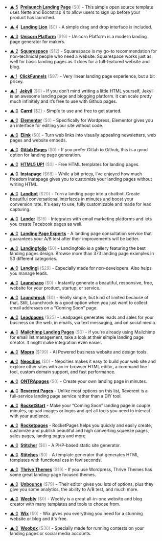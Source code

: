 - <a href="#vote-form" class="vote-link" rel="modal:open" id="recE5tw3KrNn4hcg9">&#x25B2; <span class="count">5</span></a> &nbsp;**[Prelaunch Landing Page](https://github.com/evasio/prelaunch-landing-page)** <span style="color: grey;">($0)</span> - This simple open source template uses Nette and Bootstrap 4 to allow users to sign up before your product has launched.

- <a href="#vote-form" class="vote-link" rel="modal:open" id="recuqNefBxjQF8t5L">&#x25B2; <span class="count">4</span></a> &nbsp;**[Landing Lion](https://www.landinglion.com/)** <span style="color: grey;">($0)</span> - A simple drag and drop interface is included.

- <a href="#vote-form" class="vote-link" rel="modal:open" id="recGge3XWdsu5bZrZ">&#x25B2; <span class="count">3</span></a> &nbsp;**[Unicorn Platform](https://unicornplatform.com/)** <span style="color: grey;">($16)</span> - Unicorn Platform is a modern landing page generator for makers.

- <a href="#vote-form" class="vote-link" rel="modal:open" id="recV4emXAKN7o472C">&#x25B2; <span class="count">2</span></a> &nbsp;**[Squarespace](https://www.squarespace.com/)** <span style="color: grey;">($12)</span> - Squarespace is my go-to recommendation for non-technical people who need a website. Squarespace works just as well for basic landing pages as it does for a full-featured website and blog.

- <a href="#vote-form" class="vote-link" rel="modal:open" id="rectVKb54YRr5wWVL">&#x25B2; <span class="count">1</span></a> &nbsp;**[ClickFunnels](https://www.clickfunnels.com/)** <span style="color: grey;">($97)</span> - Very linear landing page experience, but a bit pricey.

- <a href="#vote-form" class="vote-link" rel="modal:open" id="recaWfeFkzmDAwjm7">&#x25B2; <span class="count">1</span></a> &nbsp;**[Jekyll](https://jekyllrb.com/)** <span style="color: grey;">($0)</span> - If you don’t mind writing a little HTML yourself, Jekyll is an awesome landing page and blogging platform. It can scale pretty much infinitely and it’s free to use with Github pages.

- <a href="#vote-form" class="vote-link" rel="modal:open" id="recrYCgJKq5QjuCZB">&#x25B2; <span class="count">0</span></a> &nbsp;**[Carrd](https://carrd.co/)** <span style="color: grey;">($2)</span> - Simple to use and free to get started.

- <a href="#vote-form" class="vote-link" rel="modal:open" id="recP40fZN6NpvGji5">&#x25B2; <span class="count">0</span></a> &nbsp;**[Elementor](https://elementor.com/)** <span style="color: grey;">($0)</span> - Specifically for Wordpress, Elementor gives you an interface for editing your site without code.

- <a href="#vote-form" class="vote-link" rel="modal:open" id="recHzFGbNs7KBO3Nk">&#x25B2; <span class="count">0</span></a> &nbsp;**[Elink](https://elink.io/)** <span style="color: grey;">($0)</span> - Turn web links into visually appealing newsletters, web pages and website embeds.

- <a href="#vote-form" class="vote-link" rel="modal:open" id="recriHaXC1DnYhvV7">&#x25B2; <span class="count">0</span></a> &nbsp;**[Gitlab Pages](https://about.gitlab.com/2016/04/07/gitlab-pages-setup/)** <span style="color: grey;">($0)</span> - If you prefer Gitlab to Github, this is a good option for landing page generation.

- <a href="#vote-form" class="vote-link" rel="modal:open" id="recyugC3hgv8u9K1H">&#x25B2; <span class="count">0</span></a> &nbsp;**[HTML5 UP!](https://html5up.net/)** <span style="color: grey;">($0)</span> - Free HTML templates for landing pages.

- <a href="#vote-form" class="vote-link" rel="modal:open" id="reci6n25Eb6BjqdgH">&#x25B2; <span class="count">0</span></a> &nbsp;**[Instapage](https://instapage.com/)** <span style="color: grey;">($68)</span> - While a bit pricey, I’ve enjoyed how much freedom Instapage gives you to customize your landing pages without writing HTML.

- <a href="#vote-form" class="vote-link" rel="modal:open" id="reciKLygTma7njqZA">&#x25B2; <span class="count">0</span></a> &nbsp;**[Landbot](https://landbot.io)** <span style="color: grey;">($20)</span> - Turn a landing page into a chatbot. Create beautiful conversational interfaces in minutes and boost your conversion rate. 
It's easy to use, fully customizable and made for lead capturing. 

- <a href="#vote-form" class="vote-link" rel="modal:open" id="recuyMT3b0z2dYvAy">&#x25B2; <span class="count">0</span></a> &nbsp;**[Lander](https://landerapp.com/)** <span style="color: grey;">($16)</span> - Integrates with email marketing platforms and lets you create Facebook pages as well.

- <a href="#vote-form" class="vote-link" rel="modal:open" id="receKnXIPsdkxEQ98">&#x25B2; <span class="count">0</span></a> &nbsp;**[Landing Page Experts](http://landing-page-experts.com/)**  - A landing page consultation service that guarantees your A/B test after their improvements will be better.

- <a href="#vote-form" class="vote-link" rel="modal:open" id="recS8RF4YRl7qTkgC">&#x25B2; <span class="count">0</span></a> &nbsp;**[Landingfolio](http://www.landingfolio.com/)** <span style="color: grey;">($0)</span> - Landingfolio is a gallery featuring the best landing pages design. Browse more than 373 landing page examples in 53 different categories.

- <a href="#vote-form" class="vote-link" rel="modal:open" id="recUAlfwYqe5dbSLr">&#x25B2; <span class="count">0</span></a> &nbsp;**[Landingi](https://landingi.com/)** <span style="color: grey;">($29)</span> - Especially made for non-developers. Also helps you manage leads.

- <a href="#vote-form" class="vote-link" rel="modal:open" id="recMLMeQfbDsEvjg7">&#x25B2; <span class="count">0</span></a> &nbsp;**[Launchaco](http://launchaco.com/build/)** <span style="color: grey;">($0)</span> - Instantly generate a beautiful, responsive, free, website for your product, startup, or service.

- <a href="#vote-form" class="vote-link" rel="modal:open" id="recbVckEB5NphSNGw">&#x25B2; <span class="count">0</span></a> &nbsp;**[Launchrock](https://www.launchrock.com/)** <span style="color: grey;">($0)</span> - Really simple, but kind of limited because of that. Still, Launchrock is a good option when you just want to collect email addresses on a “Coming Soon” page.

- <a href="#vote-form" class="vote-link" rel="modal:open" id="recVQgH371nXQVFJj">&#x25B2; <span class="count">0</span></a> &nbsp;**[Leadpages](https://www.leadpages.net/welcome)** <span style="color: grey;">($25)</span> - Leadpages generates leads and sales for your business on the web, in emails, via text messaging, and on social media.

- <a href="#vote-form" class="vote-link" rel="modal:open" id="recT0KpauVazCFExg">&#x25B2; <span class="count">0</span></a> &nbsp;**[Mailchimp Landing Pages](https://mailchimp.com/features/landing-pages/)** <span style="color: grey;">($0)</span> - If you're already using Mailchimp for email list management, take a look at their simple landing page creator. It might make integration even easier.

- <a href="#vote-form" class="vote-link" rel="modal:open" id="recUVFgUMR1IejK9i">&#x25B2; <span class="count">0</span></a> &nbsp;**[Mopro](https://www.mopro.com/)** <span style="color: grey;">($199)</span> - AI Powered business website and design tools.

- <a href="#vote-form" class="vote-link" rel="modal:open" id="recsJoc72qRBgr9ng">&#x25B2; <span class="count">0</span></a> &nbsp;**[Neocities](https://neocities.org/)** <span style="color: grey;">($0)</span> - Neocities makes it easy to build your web site and explore other sites with an in-browser HTML editor, a command line tool, custom domain support, and fast performance.

- <a href="#vote-form" class="vote-link" rel="modal:open" id="recWHEpDYkPPSvOuT">&#x25B2; <span class="count">0</span></a> &nbsp;**[ONTRApages](https://ontrapages.com/)** <span style="color: grey;">($0)</span> - Create your own landing page in minutes.

- <a href="#vote-form" class="vote-link" rel="modal:open" id="recQCEiN5XSGde3JE">&#x25B2; <span class="count">0</span></a> &nbsp;**[Reverent Pages](https://www.reverentpages.com/)**  - Unlike most options on this list, Reverent is a full-service landing page service rather than a DIY tool.

- <a href="#vote-form" class="vote-link" rel="modal:open" id="recxohTm8P9Qqv1Du">&#x25B2; <span class="count">0</span></a> &nbsp;**[RocketStart](http://rocketstart.me/en/)**  - Make your “Coming Soon” landing page in couple minutes, upload images or logos and get all tools you need to interact with your audience.

- <a href="#vote-form" class="vote-link" rel="modal:open" id="recbjm5RfyXS7cGhM">&#x25B2; <span class="count">0</span></a> &nbsp;**[Rocketpages](http://www.rocketpages.net/)**  - RocketPages helps you quickly and easily create, customize and publish beautiful and high converting squeeze pages, sales pages, landing pages and more.

- <a href="#vote-form" class="vote-link" rel="modal:open" id="recdPZSgCOSW3DUzz">&#x25B2; <span class="count">0</span></a> &nbsp;**[Stitcher](https://www.stitcher.io/)** <span style="color: grey;">($0)</span> - A PHP-based static site generator.

- <a href="#vote-form" class="vote-link" rel="modal:open" id="rec4eGuMssS0zqctj">&#x25B2; <span class="count">0</span></a> &nbsp;**[Stitches](http://stitches.hyperyolo.com)** <span style="color: grey;">($0)</span> - A template generator that generates HTML templates with functional css in few seconds.

- <a href="#vote-form" class="vote-link" rel="modal:open" id="recbNP07JSyHr8iTY">&#x25B2; <span class="count">0</span></a> &nbsp;**[Thrive Themes](https://thrivethemes.com/)** <span style="color: grey;">($19)</span> - If you use Wordpress, Thrive Themes has some great landing-page focused themes.

- <a href="#vote-form" class="vote-link" rel="modal:open" id="recVMB2751aVAZGpQ">&#x25B2; <span class="count">0</span></a> &nbsp;**[Unbounce](https://unbounce.com/)** <span style="color: grey;">($79)</span> - Their editor gives you lots of options, plus they give you some analytics, the ability to A/B test, and much more.

- <a href="#vote-form" class="vote-link" rel="modal:open" id="recLc6wCBwxNQjMYq">&#x25B2; <span class="count">0</span></a> &nbsp;**[Weebly](https://www.weebly.com/)** <span style="color: grey;">($0)</span> - Weebly is a great all-in-one website and blog creator with many templates and tools to choose from.

- <a href="#vote-form" class="vote-link" rel="modal:open" id="recM6xBtnS4rayqKF">&#x25B2; <span class="count">0</span></a> &nbsp;**[Wix](https://www.wix.com/)** <span style="color: grey;">($0)</span> - Wix gives you everything you need for a stunning website or blog and it's free.

- <a href="#vote-form" class="vote-link" rel="modal:open" id="recw1LQ9CRD8waKJ1">&#x25B2; <span class="count">0</span></a> &nbsp;**[Woobox](https://woobox.com/)** <span style="color: grey;">($30)</span> - Specially made for running contests on your landing pages or social media accounts.

